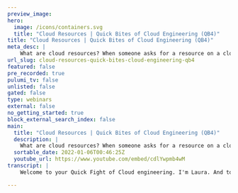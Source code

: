 ```yaml
---
preview_image:
hero:
  image: /icons/containers.svg
  title: "Cloud Resources | Quick Bites of Cloud Engineering (QB4)"
title: "Cloud Resources | Quick Bites of Cloud Engineering (QB4)"
meta_desc: |
    What are cloud resources? When someone asks for a resource on a cloud provider, do you know what that means? Get a quick overview with Laura, one o...
url_slug: cloud-resources-quick-bites-cloud-engineering-qb4
featured: false
pre_recorded: true
pulumi_tv: false
unlisted: false
gated: false
type: webinars
external: false
no_getting_started: true
block_external_search_index: false
main:
  title: "Cloud Resources | Quick Bites of Cloud Engineering (QB4)"
  description: |
    What are cloud resources? When someone asks for a resource on a cloud provider, do you know what that means? Get a quick overview with Laura, one of Pulumi's developer advocates, in this episode of Quick Bites of Cloud Engineering.  Want to propose something for me to talk about? Drop a request in the comments or head to this GitHub repo to add a topic request or vote for your favorite with emojis: https://pulumip.us/pulumitv-github  Watch the whole Quick Bites series at https://pulumip.us/quick-bites  Learn more about Pulumi at https://pulumip.us/home
  sortable_date: 2022-01-06T00:46:25Z
  youtube_url: https://www.youtube.com/embed/cdlYwpmb4wM
transcript: |
    Welcome to your Quick Fight of Cloud engineering. I'm Laura. And today we're here to chat about resources. So what exactly are resources in cloud computing resources are the fundamental building block of any infrastructure or system? A resource can be anything from a server to a network to a serverless function, to a security policy or anything in between. If you're familiar with object oriented programming, a resource is basically an object, a resource like an object has properties like a name or an ID. You can interact with a resource through a function call or an action just like an object. When you select a button to perform an action on a web portal for your cloud provider, the button makes the function call for you behind the scenes. So to come back specifically to cloud engineering, we need to add to each resource. The idea that it has a state to track and the various platforms have different ways to interact with each resource. Resources can be used to build systems just like you might expect from a building block on their own in a cloud based environment. A resource doesn't do much. Generally, you can't deploy a functional application with a single resource. Now before you point at something like a serverless function and claim that resource can hold a single application, think about the security policies, the networking needs and other pieces that any cloud provider requires to set up that function, to interact with some data. All of those additional needs are also considered resources on some cloud engineering platforms. You can group resources together to make a resource group which often acts just like a resource. Sometimes they're called custom resources. You might even find some platforms set the base level that defines a resource at the point of a resource group. Instead of a resource, it's turtles all the way down to put an application out on a cloud based platform. You need to string resources together to make up the infrastructure underneath your application. For a basic example, you can consider a static website that has a storage bucket resource holding the files, which also are resources as each file has properties to reference and a state to consider and a way to interact with it. And then there's a security policy resource for that bucket that allows someone to access the file from an external address. Any cloud native architectural diagram really can be expressed in resources and interaction between those resources that are then defined in your code. This has been your quick bite of cloud engineering for this week. If you like this video and want to see more. Please do like and subscribe to our channel and check out the quick bites playlist. Also, if you want to learn about something specific, leave me a note down in the comments. I do read those or open an issue in our github repo that I'm gonna link in the description right now. I'll be back in just two weeks for another quick bite. Take care. Bye. Hey Cloud engineers. Laura here. I'm just here to remind you that if you have a topic you would love to have us cover here on Pulumi TV. All you have to do is go to github dot com slash Pulumi slash Pulumi TV. You can add an issue there and let us know what topic you'd like us to talk about. Thanks so much. Bye.

---
```

